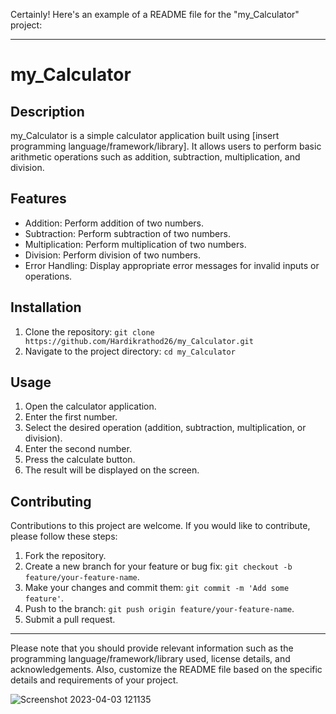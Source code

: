 Certainly! Here's an example of a README file for the "my_Calculator" project:

---

# my_Calculator

## Description
my_Calculator is a simple calculator application built using [insert programming language/framework/library]. It allows users to perform basic arithmetic operations such as addition, subtraction, multiplication, and division.

## Features
- Addition: Perform addition of two numbers.
- Subtraction: Perform subtraction of two numbers.
- Multiplication: Perform multiplication of two numbers.
- Division: Perform division of two numbers.
- Error Handling: Display appropriate error messages for invalid inputs or operations.

## Installation
1. Clone the repository: `git clone https://github.com/Hardikrathod26/my_Calculator.git`
2. Navigate to the project directory: `cd my_Calculator`

## Usage
1. Open the calculator application.
2. Enter the first number.
3. Select the desired operation (addition, subtraction, multiplication, or division).
4. Enter the second number.
5. Press the calculate button.
6. The result will be displayed on the screen.

## Contributing
Contributions to this project are welcome. If you would like to contribute, please follow these steps:
1. Fork the repository.
2. Create a new branch for your feature or bug fix: `git checkout -b feature/your-feature-name`.
3. Make your changes and commit them: `git commit -m 'Add some feature'`.
4. Push to the branch: `git push origin feature/your-feature-name`.
5. Submit a pull request.


---

Please note that you should provide relevant information such as the programming language/framework/library used, license details, and acknowledgements. Also, customize the README file based on the specific details and requirements of your project.


![Screenshot 2023-04-03 121135](https://user-images.githubusercontent.com/113702506/229482531-3c4fdf0c-aa08-41e5-aca0-66dccbdf5f4b.png)

